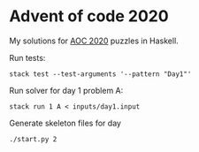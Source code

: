 # Advent of code 2020

My solutions for [AOC 2020](https://adventofcode.com/2020) puzzles in Haskell.

Run tests:

```
stack test --test-arguments '--pattern "Day1"'
```

Run solver for day 1 problem A:

```
stack run 1 A < inputs/day1.input
```

Generate skeleton files for day

```
./start.py 2
```
